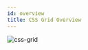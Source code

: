 ```yaml
---
id: overview
title: CSS Grid Overview
---
```


![css-grid](https://cdn.nlark.com/yuque/0/2018/png/103970/1543300682754-b02c7c0f-6900-46ab-b47f-b6c18ec1477b.png)
